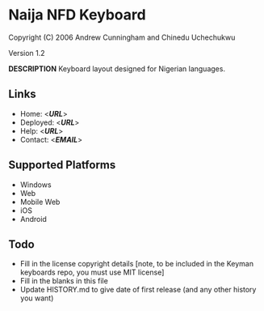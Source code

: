 Naija NFD Keyboard
=====================

Copyright (C) 2006 Andrew Cunningham and Chinedu Uchechukwu

Version 1.2

__DESCRIPTION__
Keyboard layout designed for Nigerian languages.

Links
-----

 * Home:     <___URL___>
 * Deployed: <___URL___>
 * Help:     <___URL___>
 * Contact:  <___EMAIL___>

Supported Platforms
-------------------
 * Windows
 * Web
 * Mobile Web
 * iOS
 * Android

Todo
----

 * Fill in the license copyright details [note, to be included in the Keyman keyboards repo, you must use MIT license]
 * Fill in the blanks in this file
 * Update HISTORY.md to give date of first release (and any other history you want)
 